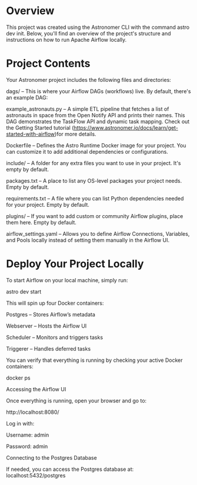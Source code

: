 Overview
========

This project was created using the Astronomer CLI with the command astro dev init. Below, you'll find an overview of the project's structure and instructions on how to run Apache Airflow locally.

Project Contents
================

Your Astronomer project includes the following files and directories:

dags/ – This is where your Airflow DAGs (workflows) live. By default, there's an example DAG:

example_astronauts.py – A simple ETL pipeline that fetches a list of astronauts in space from the Open Notify API and prints their names. This DAG demonstrates the TaskFlow API and dynamic task mapping. Check out the Getting Started tutorial (https://www.astronomer.io/docs/learn/get-started-with-airflow)for more details.

Dockerfile – Defines the Astro Runtime Docker image for your project. You can customize it to add additional dependencies or configurations.

include/ – A folder for any extra files you want to use in your project. It's empty by default.

packages.txt – A place to list any OS-level packages your project needs. Empty by default.

requirements.txt – A file where you can list Python dependencies needed for your project. Empty by default.

plugins/ – If you want to add custom or community Airflow plugins, place them here. Empty by default.

airflow_settings.yaml – Allows you to define Airflow Connections, Variables, and Pools locally instead of setting them manually in the Airflow UI.



Deploy Your Project Locally
===========================

To start Airflow on your local machine, simply run:

astro dev start

This will spin up four Docker containers:

Postgres – Stores Airflow’s metadata

Webserver – Hosts the Airflow UI

Scheduler – Monitors and triggers tasks

Triggerer – Handles deferred tasks

You can verify that everything is running by checking your active Docker containers:

docker ps

Accessing the Airflow UI

Once everything is running, open your browser and go to:

http://localhost:8080/

Log in with:

Username: admin

Password: admin

Connecting to the Postgres Database

If needed, you can access the Postgres database at: localhost:5432/postgres
